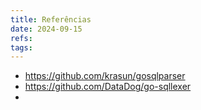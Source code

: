 ```yaml
---
title: Referências
date: 2024-09-15
refs: 
tags:
---
```

- https://github.com/krasun/gosqlparser
- https://github.com/DataDog/go-sqllexer
- 